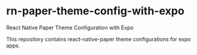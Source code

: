 # rn-paper-theme-config-with-expo

React Native Paper Theme Configuration with Expo

This repository contains react-native-paper theme configurations for expo apps.
